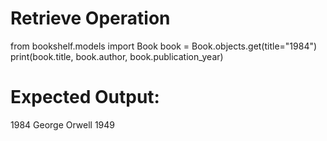 # Retrieve Operation

from bookshelf.models import Book
book = Book.objects.get(title="1984")
print(book.title, book.author, book.publication_year)

# Expected Output:
1984 George Orwell 1949
